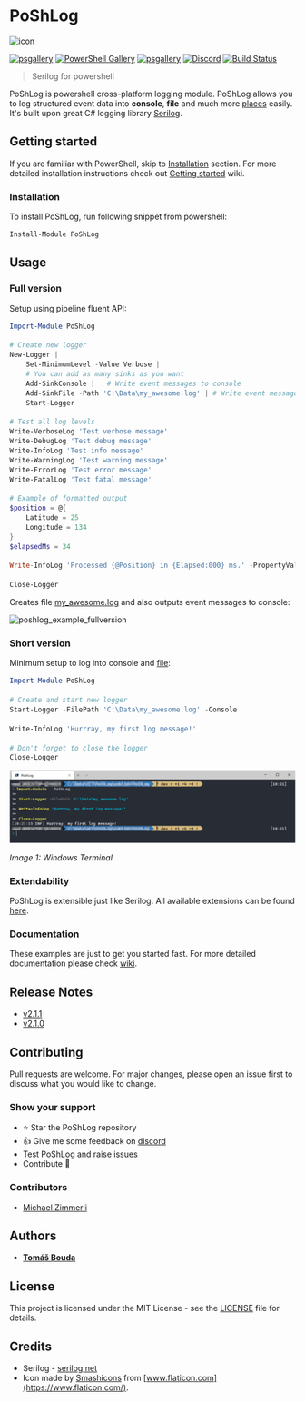 # PoShLog

[![icon](https://github.com/PoShLog/PoShLog/blob/master/images/icons/poshlog-icon-64.png?raw=true)](https://github.com/PoShLog/PoShLog)

[![psgallery](https://img.shields.io/powershellgallery/v/poshlog.svg)](https://www.powershellgallery.com/packages/PoShLog/) [![PowerShell Gallery](https://img.shields.io/powershellgallery/p/poshlog?color=blue)](https://www.powershellgallery.com/packages/PoShLog/) [![psgallery](https://img.shields.io/powershellgallery/dt/poshlog.svg)](https://www.powershellgallery.com/packages/PoShLog/) [![Discord](https://img.shields.io/discord/693754316305072199?color=orange&label=discord)](https://discord.gg/FVdVxuw) [![Build Status](https://tomlabscloud.visualstudio.com/PoShLog/_apis/build/status/PoShLog.PoShLog?branchName=master)](https://tomlabscloud.visualstudio.com/PoShLog/_build?definitionId=15)

>Serilog for powershell

PoShLog is powershell cross-platform logging module. PoShLog allows you to log structured event data into **console**, **file** and much more [places](https://github.com/PoShLog/PoShLog/wiki/Sinks) easily.
It's built upon great C# logging library [Serilog](https://serilog.net/).

## Getting started

If you are familiar with PowerShell, skip to [Installation](#installation) section. For more detailed installation instructions check out [Getting started](https://github.com/PoShLog/PoShLog/wiki/Getting-started) wiki.

### Installation

To install PoShLog, run following snippet from powershell:

```ps1
Install-Module PoShLog
```

## Usage

### Full version

Setup using pipeline fluent API:

```ps1
Import-Module PoShLog

# Create new logger
New-Logger |
    Set-MinimumLevel -Value Verbose |
    # You can add as many sinks as you want
    Add-SinkConsole |   # Write event messages to console
    Add-SinkFile -Path 'C:\Data\my_awesome.log' | # Write event messages to file
    Start-Logger

# Test all log levels
Write-VerboseLog 'Test verbose message'
Write-DebugLog 'Test debug message'
Write-InfoLog 'Test info message'
Write-WarningLog 'Test warning message'
Write-ErrorLog 'Test error message'
Write-FatalLog 'Test fatal message'

# Example of formatted output
$position = @{
    Latitude = 25
    Longitude = 134
}
$elapsedMs = 34

Write-InfoLog 'Processed {@Position} in {Elapsed:000} ms.' -PropertyValues $position, $elapsedMs

Close-Logger
```

Creates file [my_awesome.log](https://github.com/PoShLog/PoShLog/blob/master/examples/my_awesome.log.txt) and also outputs event messages to console:

![poshlog_example_fullversion](https://raw.githubusercontent.com/PoShLog/PoShLog/master/images/poshlog_example_fullversion.png)

### Short version

Minimum setup to log into console and [file](https://github.com/PoShLog/PoShLog/blob/master/images/poshlog_example_simplest_file.png):

```ps1
Import-Module PoShLog

# Create and start new logger
Start-Logger -FilePath 'C:\Data\my_awesome.log' -Console

Write-InfoLog 'Hurrray, my first log message!'

# Don't forget to close the logger
Close-Logger
```

![poshlog_example_simplest_console](images/poshlog_example_simplest_console.png)

*Image 1: Windows Terminal*

### Extendability

PoShLog is extensible just like Serilog. All available extensions can be found [here](https://github.com/PoShLog/PoShLog/wiki/Extension-modules).

### Documentation

These examples are just to get you started fast. For more detailed documentation please check [wiki](https://github.com/PoShLog/PoShLog/wiki).

## Release Notes

* [v2.1.1](releaseNotes/v2.1.1.md)
* [v2.1.0](releaseNotes/v2.1.0.md)

## Contributing

Pull requests are welcome. For major changes, please open an issue first to discuss what you would like to change.

### Show your support

* :star: Star the PoShLog repository
* :thumbsup: Give me some feedback on [discord](https://discord.gg/FVdVxuw)
* Test PoShLog and raise [issues](https://github.com/PoShLog/PoShLog/issues)
* Contribute :rocket:

### Contributors

* [Michael Zimmerli](https://github.com/gitbute)

## Authors

* [**Tomáš Bouda**](http://tomasbouda.cz/)

## License

This project is licensed under the MIT License - see the [LICENSE](LICENSE) file for details.

## Credits

* Serilog - [serilog.net](https://serilog.net/)
* Icon made by [Smashicons](https://smashicons.com/) from [www.flaticon.com](https://www.flaticon.com/).
